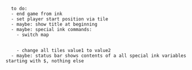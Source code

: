 
      to do:
      - end game from ink
      - set player start position via tile
      - maybe: show title at beginning
      - maybe: special ink commands:
        - switch map


        - change all tiles value1 to value2
      - maybe: status bar shows contents of a all special ink variables starting with $, nothing else
